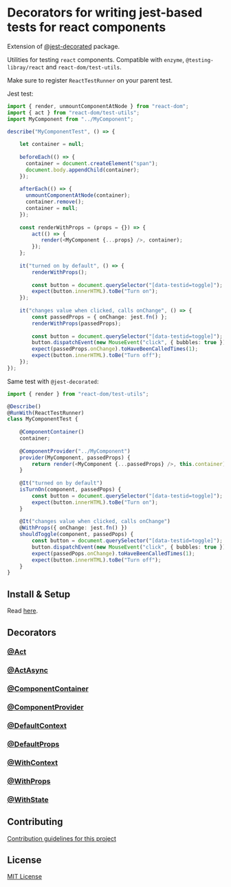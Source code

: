 # Decorators for writing jest-based tests for react components

Extension of [@jest-decorated](https://github.com/vitalishapovalov/jest-decorated/blob/master/README.md) package.

Utilities for testing `react` components. Compatible with `enzyme`, `@testing-libray/react` and `react-dom/test-utils`.

Make sure to register `ReactTestRunner` on your parent test.

Jest test:

```typescript jsx
import { render, unmountComponentAtNode } from "react-dom";
import { act } from "react-dom/test-utils";
import MyComponent from "../MyComponent";

describe("MyComponentTest", () => {
    
    let container = null;
    
    beforeEach(() => {
      container = document.createElement("span");
      document.body.appendChild(container);
    });
    
    afterEach(() => {
      unmountComponentAtNode(container);
      container.remove();
      container = null;
    });
    
    const renderWithProps = (props = {}) => {
        act(() => {
           render(<MyComponent {...props} />, container); 
        });
    };
    
    it("turned on by default", () => {
        renderWithProps();
        
        const button = document.querySelector("[data-testid=toggle]");
        expect(button.innerHTML).toBe("Turn on");
    });
    
    it("changes value when clicked, calls onChange", () => {
        const passedProps = { onChange: jest.fn() };
        renderWithProps(passedProps);
        
        const button = document.querySelector("[data-testid=toggle]");
        button.dispatchEvent(new MouseEvent("click", { bubbles: true }));
        expect(passedProps.onChange).toHaveBeenCalledTimes(1);
        expect(button.innerHTML).toBe("Turn off");
    });
});
```
 
Same test with `@jest-decorated`:

```typescript jsx
import { render } from "react-dom/test-utils";

@Describe()
@RunWith(ReactTestRunner)
class MyComponentTest {
    
    @ComponentContainer()
    container;
    
    @ComponentProvider("../MyComponent")
    provider(MyComponent, passedProps) {
        return render(<MyComponent {...passedProps} />, this.container);
    }
    
    @It("turned on by default")
    isTurnOn(component, passedPops) {
        const button = document.querySelector("[data-testid=toggle]");
        expect(button.innerHTML).toBe("Turn on");
    }
    
    @It("changes value when clicked, calls onChange")
    @WithProps({ onChange: jest.fn() })
    shouldToggle(component, passedPops) {
        const button = document.querySelector("[data-testid=toggle]");
        button.dispatchEvent(new MouseEvent("click", { bubbles: true }));
        expect(passedPops.onChange).toHaveBeenCalledTimes(1);
        expect(button.innerHTML).toBe("Turn off");
    }
}
 ```

## Install & Setup

Read [here](https://github.com/vitalishapovalov/jest-decorated/blob/master/README.md#install).

## Decorators

### [@Act](https://github.com/vitalishapovalov/jest-decorated/blob/master/docs/react/Act.md)

### [@ActAsync](https://github.com/vitalishapovalov/jest-decorated/blob/master/docs/react/Act.md)

### [@ComponentContainer](https://github.com/vitalishapovalov/jest-decorated/blob/master/docs/react/ComponentContainer.md)

### [@ComponentProvider](https://github.com/vitalishapovalov/jest-decorated/blob/master/docs/react/ComponentProvider.md)

### [@DefaultContext](https://github.com/vitalishapovalov/jest-decorated/blob/master/docs/react/DefaultContext.md)

### [@DefaultProps](https://github.com/vitalishapovalov/jest-decorated/blob/master/docs/react/DefaultProps.md)

### [@WithContext](https://github.com/vitalishapovalov/jest-decorated/blob/master/docs/react/WithContext.md)

### [@WithProps](https://github.com/vitalishapovalov/jest-decorated/blob/master/docs/react/WithProps.md)

### [@WithState](https://github.com/vitalishapovalov/jest-decorated/blob/master/docs/react/WithState.md)

## Contributing

[Contribution guidelines for this project](https://github.com/vitalishapovalov/jest-decorated/blob/master/CONTRIBUTING.md)

## License

[MIT License](https://github.com/vitalishapovalov/jest-decorated/blob/master/LICENSE)
